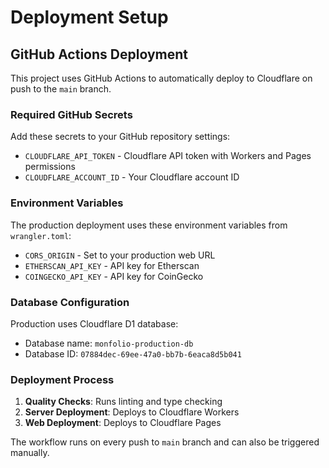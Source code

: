 # Deployment Setup

## GitHub Actions Deployment

This project uses GitHub Actions to automatically deploy to Cloudflare on push to the `main` branch.

### Required GitHub Secrets

Add these secrets to your GitHub repository settings:

- `CLOUDFLARE_API_TOKEN` - Cloudflare API token with Workers and Pages permissions
- `CLOUDFLARE_ACCOUNT_ID` - Your Cloudflare account ID

### Environment Variables

The production deployment uses these environment variables from `wrangler.toml`:

- `CORS_ORIGIN` - Set to your production web URL
- `ETHERSCAN_API_KEY` - API key for Etherscan
- `COINGECKO_API_KEY` - API key for CoinGecko

### Database Configuration

Production uses Cloudflare D1 database:
- Database name: `monfolio-production-db`
- Database ID: `07884dec-69ee-47a0-bb7b-6eaca8d5b041`

### Deployment Process

1. **Quality Checks**: Runs linting and type checking
2. **Server Deployment**: Deploys to Cloudflare Workers
3. **Web Deployment**: Deploys to Cloudflare Pages

The workflow runs on every push to `main` branch and can also be triggered manually.